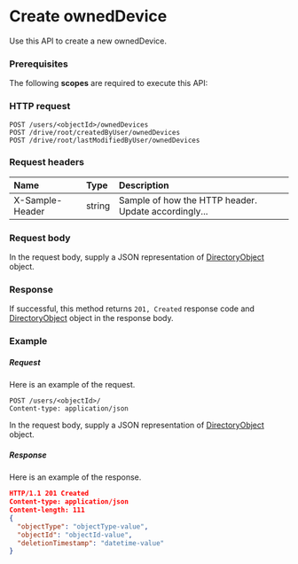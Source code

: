 # Create ownedDevice

Use this API to create a new ownedDevice.
### Prerequisites
The following **scopes** are required to execute this API: 
### HTTP request
<!-- { "blockType": "ignored" } -->
```http
POST /users/<objectId>/ownedDevices
POST /drive/root/createdByUser/ownedDevices
POST /drive/root/lastModifiedByUser/ownedDevices

```
### Request headers
| Name       | Type | Description|
|:---------------|:--------|:----------|
| X-Sample-Header  | string  | Sample of how the HTTP header. Update accordingly...|

### Request body
In the request body, supply a JSON representation of [DirectoryObject](../resources/directoryobject.md) object.


### Response
If successful, this method returns `201, Created` response code and [DirectoryObject](../resources/directoryobject.md) object in the response body.

### Example
##### Request
Here is an example of the request.
<!-- {
  "blockType": "request",
  "name": "create_directoryobject_from_user"
}-->
```http
POST /users/<objectId>/
Content-type: application/json
```
In the request body, supply a JSON representation of [DirectoryObject](../resources/directoryobject.md) object.
##### Response
Here is an example of the response.
<!-- {
  "blockType": "response",
  "truncated": false,
  "@odata.type": "directoryobject"
} -->
```json
HTTP/1.1 201 Created
Content-type: application/json
Content-length: 111
{
  "objectType": "objectType-value",
  "objectId": "objectId-value",
  "deletionTimestamp": "datetime-value"
}
```

<!-- uuid: 6c5f5723-a223-4fd7-b5ff-2c7e0ecbf4dd
2015-10-15 16:17:34 UTC -->
<!-- {
  "type": "#page.annotation",
  "description": "Create ownedDevice",
  "keywords": "",
  "section": "documentation",
  "tocPath": ""
}-->